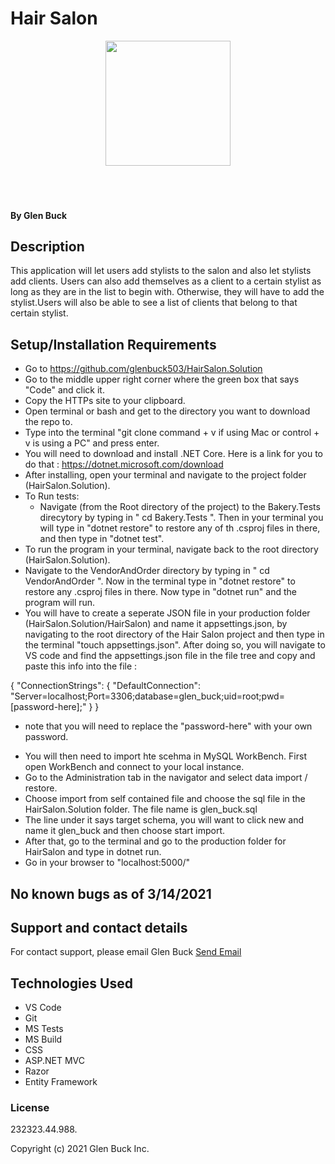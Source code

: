 # Hair Salon

<div align="center">
<img src="https://github.com/glenbuck503.png" width="200px" height="auto" >
</div>
<br>
<br>
<br>

#### 

#### By Glen Buck

## Description
This application will let users add stylists to the salon and also let stylists add clients. Users can also add themselves as a client to a certain stylist as long as they are in the list to begin with. Otherwise, they will have to add the stylist.Users will also be able to see a list of clients that belong to that certain stylist.

## Setup/Installation Requirements

- Go to https://github.com/glenbuck503/HairSalon.Solution
- Go to the middle upper right corner where the green box that says "Code" and click it.
- Copy the HTTPs site to your clipboard.
- Open terminal or bash and get to the directory you want to download the repo to.
- Type into the terminal "git clone command + v if using Mac or control + v is using a PC" and press enter.
- You will need to download and install .NET Core. Here is a link for you to do that : https://dotnet.microsoft.com/download
- After installing, open your terminal and navigate to the project folder (HairSalon.Solution).
- To Run tests:
  - Navigate (from the Root directory of the project) to the Bakery.Tests direcytory by typing in " cd Bakery.Tests ". Then in your terminal you will type in "dotnet restore" to restore any of th .csproj files in there, and then type in "dotnet test".
- To run the program in your terminal, navigate back to the root directory (HairSalon.Solution).
- Navigate to the VendorAndOrder directory by typing in " cd VendorAndOrder ". Now in the terminal type in "dotnet restore" to restore any .csproj files in there. Now type in "dotnet run" and the program will run.
- You will have to create a seperate JSON file in your production folder (HairSalon.Solution/HairSalon) and name it appsettings.json, by navigating to the root directory of the Hair Salon project and then type in the terminal "touch appsettings.json". After doing so, you will navigate to VS code and find the appsettings.json file in the file tree and copy and paste this info into the file :

{
  "ConnectionStrings": {
      "DefaultConnection": "Server=localhost;Port=3306;database=glen_buck;uid=root;pwd=[password-here];"
  }
}

* note that you will need to replace the "password-here" with your own password.

- You will then need to import hte scehma in MySQL WorkBench. First open WorkBench and connect to your local instance.
- Go to the Administration tab in the navigator and select data import / restore.
- Choose import from self contained file and choose the sql file in the HairSalon.Solution folder. The file name is glen_buck.sql
- The line under it says target schema, you will want to click new and name it glen_buck and then choose start import.
- After that, go to the terminal and go to the production folder for HairSalon and type in dotnet run.
- Go in your browser to "localhost:5000/"


## No known bugs as of 3/14/2021

## Support and contact details

For contact support, please email Glen Buck <a href = "mailto: glenbuck@gamil.com">Send Email</a>

## Technologies Used

- VS Code
- Git
- MS Tests
- MS Build
- CSS
- ASP.NET MVC
- Razor
- Entity Framework


### License

232323.44.988.

Copyright (c) 2021 Glen Buck Inc.

